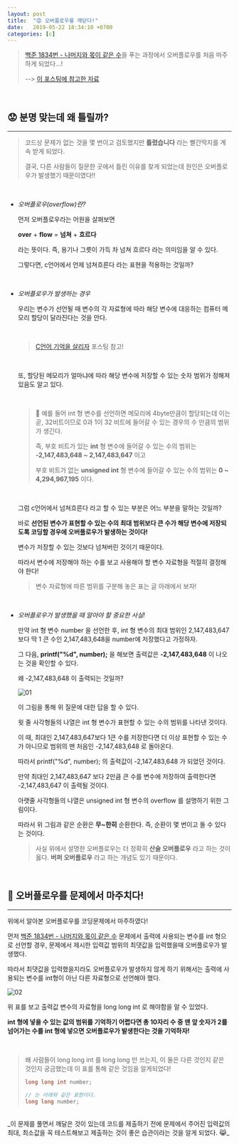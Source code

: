 ```yaml
---
layout: post
title:  "😡 오버플로우를 깨닫다!"
date:   2019-05-22 18:34:10 +0700
categories: [c]
---
```


> [백준 1834번 - 나머지와 몫이 같은 수](https://www.acmicpc.net/problem/1834)을 푸는 과정에서 오버플로우를 처음 마주하게 되었다...!
>
> --> [이 포스팅에 참고한 자료](https://m.blog.naver.com/PostView.nhn?blogId=sharonichoya&logNo=220340284388&proxyReferer=https%3A%2F%2Fwww.google.com%2F)

<br>

## 😟 분명 맞는데 왜 틀릴까?
---

>코드상 문제가 없는 것을 몇 번이고 검토했지만 __틀렸습니다__ 라는 빨간딱지를 계속 받게 되었다.
> 
>결국, 다른 사람들이 질문한 곳에서 틀린 이유를 찾게 되었는데 원인은 오버플로우가 발생했기 때문이였다!!

<br>

- _오버플로우(overflow)란?_

	먼저 오버플로우라는 어원을 살펴보면

	__over__ + __flow__ = __넘쳐__ + __흐르다__ 

	라는 뜻이다. 즉, 용기나 그릇이 가득 차 넘쳐 흐르다 라는 의미임을 알 수 있다.

	그렇다면, c언어에서 언제 넘쳐흐른다 라는 표현을 적용하는 것일까?

	<br>

- _오버플로우가 발생하는 경우_

	우리는 변수가 선언될 때 변수의 각 자료형에 따라 해당 변수에 대응하는 컴퓨터 메모리 할당이 달라진다는 것을 안다.

	<br>

	> [C언어 기억을 살리자](https://choheeis.github.io/c/2019/03/03/C%EC%96%B8%EC%96%B4-%EA%B8%B0%EC%96%B5%EC%82%B4%EB%A6%AC%EA%B8%B0.html) 포스팅 참고!

	<br>

	또, 할당된 메모리가 얼마냐에 따라 해당 변수에 저장할 수 있는 숫자 범위가 정해져 있음도 알고 있다.

	<br>

	> 📑 예를 들어 int 형 변수를 선언하면 메모리에 4byte만큼이 할당되는데 이는 곧, 32비트이므로 0과 1이 32 비트에 들어갈 수 있는 경우의 수 만큼의 범위가 생긴다.
	>
	> 즉, 부호 비트가 있는 __int__ 형 변수에 들어갈 수 있는 수의 범위는 __-2,147,483,648 ~ 2,147,483,647__ 이고
	>
	> 부호 비트가 없는 __unsigned int__ 형 변수에 들어갈 수 있는 수의 범위는 __0 ~ 4,294,967,195__ 이다.
	
	<br>

	그럼 c언어에서 넘쳐흐른다 라고 할 수 있는 부분은 어느 부분을 말하는 것일까?

	바로 __선언된 변수가 표현할 수 있는 수의 최대 범위보다 큰 수가 해당 변수에 저장되도록 코딩할 경우에 오버플로우가 발생하는 것이다!__

	변수가 저장할 수 있는 것보다 넘쳐버린 것이기 때문이다.

	따라서 변수에 저장해야 하는 수를 보고 사용해야 할 변수 자료형을 적절히 결정해야 한다!

	> 변수 자료형에 따른 범위를 구분해 놓은 표는 글 아래에서 보자!

	<br>

- _오버플로우가 발생했을 때 알아야 할 중요한 사실!_

	만약 int 형 변수 number 을 선언한 후, int 형 변수의 최대 범위인 2,147,483,647 보다 딱 1 큰 수인 2,147,483,648을 number에 저장했다고 가정하자.

	그 다음, __printf("%d", number);__ 을 해보면 출력값은 __-2,147,483,648__ 이 나오는 것을 확인할 수 있다.

	왜 -2,147,483,648 이 출력되는 것일까? 

	![01](https://user-images.githubusercontent.com/31889335/58177699-d2efe880-7cdf-11e9-89b6-0ef321a54a04.PNG)

	이 그림을 통해 위 질문에 대한 답을 할 수 있다.

	윗 줄 사각형들의 나열은 int 형 변수가 표현할 수 있는 수의 범위를 나타낸 것이다. 

	이 때, 최대인 2,147,483,647보다 1큰 수를 저장한다면 더 이상 표현할 수 있는 수가 아니므로 범위의 맨 처음인 -2,147,483,648 로 돌아온다.

	따라서 printf("%d", number); 의 출력값이 -2,147,483,648 가 되었던 것이다.

	만약 최대인 2,147,483,647 보다 2만큼 큰 수를 변수에 저장하여 출력한다면 -2,147,483,647 이 출력될 것이다.

	아랫줄 사각형들의 나열은 unsigned int 형 변수의 overflow 를 설명하기 위한 그림이다.

	따라서 위 그림과 같은 순환은 __무~한히__ 순환한다. 즉, 순환이 몇 번이고 돌 수 있다는 것이다.

	> 사실 위에서 설명한 오버플로우는 더 정확히 __산술 오버플로우__ 라고 하는 것이 옳다. __버퍼 오버플로우__ 라고 하는 개념도 있기 때문이다.
	
	<br>

## 💪 오버플로우를 문제에서 마주치다!
---

위에서 알아본 오버플로우를 코딩문제에서 마주하였다!

먼저 [백준 1834번 - 나머지와 몫이 같은 수](https://www.acmicpc.net/problem/1834) 문제에서 출력에 사용되는 변수를 int 형으로 선언할 경우, 문제에서 제시한 입력값 범위의 최댓값을 입력했을때 오버플로우가 발생했다.

따라서 최댓값을 입력했을지라도 오버플로우가 발생하지 않게 하기 위해서는 출력에 사용되는 변수를 int형이 아닌 다른 자료형으로 선언해야 했다.

![02](https://user-images.githubusercontent.com/31889335/58179242-c0c37980-7ce2-11e9-8242-1ec759fc3c63.PNG)

위 표를 보고 출력값 변수의 자료형을 long long int 로 해야함을 알 수 있었다.

__int 형에 넣을 수 있는 값의 범위를 기억하기 어렵다면 총 10자리 수 중 맨 앞 숫자가 2를 넘어가는 수를 int 형에 넣으면 오버플로우가 발생한다는 것을 기억하자!__

<br>

> 왜 사람들이 long long int 를 long long 만 쓰는지, 이 둘은 다른 것인지 같은 것인지 궁금했는데 이 표를 통해 같은 것임을 알게되었다!
>
> ~~~c
> long long int number;
>
> // 는 아래와 같은 표현이다.
> long long number;
> ~~~


<br>
_이 문제를 풀면서 깨달은 것이 있는데 코드를 제출하기 전에 문제에서 주어진 입력값의 최대, 최소값을 꼭 테스트해보고 제출하는 것이 좋은 습관이라는 것을 알게 되었다. 😹_
